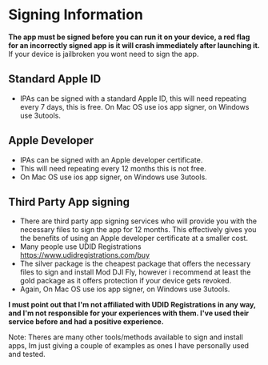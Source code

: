 # Signing Information

**The app must be signed before you can run it on your device, a red flag for an incorrectly signed app is it will crash immediately after launching it.**
If your device is jailbroken you wont need to sign the app.

## Standard Apple ID
* IPAs can be signed with a standard Apple ID, this will need repeating every 7 days, this is free. On Mac OS use ios app signer, on Windows use 3utools.


## Apple Developer
* IPAs can be signed with an Apple developer certificate.
* This will need repeating every 12 months this is not free. 
* On Mac OS use ios app signer, on Windows use 3utools.


## Third Party App signing 
* There are third party app signing services who will provide you with the necessary files to sign the app for 12 months. This effectively gives you the benefits of using an Apple developer certificate at a smaller cost.
* Many people use UDID Registrations https://www.udidregistrations.com/buy
* The silver package is the cheapest package that offers the necessary files to sign and install Mod DJI Fly, however i recommend at least the gold package as it offers protection if your device gets revoked.
* Again, On Mac OS use ios app signer, on Windows use 3utools.

**I must point out that I'm not affiliated with UDID Registrations in any way, and I'm not responsible for your experiences with them. I've used their service before and had a positive experience.**

Note: Theres are many other tools/methods available to sign and install apps, Im just giving a couple of examples as ones I have personally used and tested.


